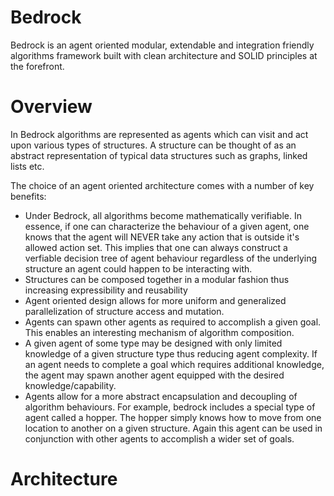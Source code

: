 # Bedrock
Bedrock is an agent oriented modular, extendable and integration friendly algorithms framework built with clean architecture and SOLID principles at the forefront. 

# Overview

In Bedrock algorithms are represented as agents which can visit and act upon various types of structures. A structure can be thought of as an abstract representation of typical data structures such as graphs, linked lists etc.

The choice of an agent oriented architecture comes with a number of key benefits:

* Under Bedrock, all algorithms become mathematically verifiable. In essence, if one can characterize the behaviour of a given agent, one knows that the agent will NEVER take any action that is outside it's allowed action set. This implies that one can always construct a verfiable decision tree of agent behaviour regardless of the underlying structure an agent could happen to be interacting with.
* Structures can be composed together in a modular fashion thus increasing expressibility and reusability
* Agent oriented design allows for more uniform and generalized parallelization of structure access and mutation. 
* Agents can spawn other agents as required to accomplish a given goal. This enables an interesting mechanism of algorithm composition.
* A given agent of some type may be designed with only limited knowledge of a given structure type thus reducing agent complexity. If an agent needs to complete a goal which requires additional knowledge, the agent may spawn another agent equipped with the desired knowledge/capability.
* Agents allow for a more abstract encapsulation and decoupling of algorithm behaviours. For example, bedrock includes a special type of agent called a hopper. The hopper simply knows how to move from one location to another on a given structure. Again this agent can be used in conjunction with other agents to accomplish a wider set of goals.

# Architecture